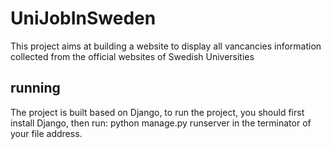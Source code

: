 # UniJobInSweden
This project aims at building a website to display all vancancies information collected from the official websites of Swedish Universities

## running
The project is built based on Django, to run the project, you should first install Django, then run: python manage.py runserver in the terminator of your file address.
